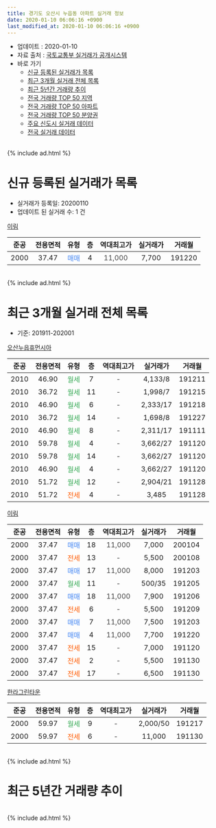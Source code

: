 ```yaml
---
title: 경기도 오산시 누읍동 아파트 실거래 정보
date: 2020-01-10 06:06:16 +0900
last_modified_at: 2020-01-10 06:06:16 +0900
---
```


* 업데이트 : 2020-01-10
* 자료 출처 : [국토교통부 실거래가 공개시스템](http://rt.molit.go.kr)
* 바로 가기
    * [신규 등록된 실거래가 목록](#신규-등록된-실거래가-목록)
    * [최근 3개월 실거래 전체 목록](#최근-3개월-실거래-전체-목록)
    * [최근 5년간 거래량 추이](#최근-5년간-거래량-추이)
    * [전국 거래량 TOP 50 지역](https://inasie.github.io/apt-trade-info/최근-3개월-전국에서-가장-거래가-많이-발생한-지역)
    * [전국 거래량 TOP 50 아파트](https://inasie.github.io/apt-trade-info/최근-3개월-전국에서-가장-거래가-많이-발생한-아파트)
    * [전국 거래량 TOP 50 분양권](https://inasie.github.io/apt-trade-info/최근-3개월-전국에서-가장-거래가-많이-발생한-분양권)
    * [주요 신도시 실거래 데이터](https://inasie.github.io/apt-trade-info/주요-신도시)
    * [전국 실거래 데이터](https://inasie.github.io/apt-trade-info/전국)
<br>
{% include ad.html %}
<br>

# 신규 등록된 실거래가 목록
* 실거래가 등록일: 20200110
* 업데이트 된 실거래 수: 1 건


[이림](https://search.naver.com/search.naver?query=%EA%B2%BD%EA%B8%B0%EB%8F%84+%EC%98%A4%EC%82%B0%EC%8B%9C+%EB%88%84%EC%9D%8D%EB%8F%99+%EC%9D%B4%EB%A6%BC)

|준공|전용면적|유형|층|역대최고가|실거래가|거래월|
|:---:|:---:|:---:|:---:|:---:|:---:|:---:|
|2000|37.47|<span style="color:#4285f3">매매</span>|4|<span style="color:#444444">11,000</span>|7,700|191220|


<br>
{% include ad.html %}
<br>

# 최근 3개월 실거래 전체 목록
* 기준: 201911-202001


[오산누읍휴먼시아](https://search.naver.com/search.naver?query=%EA%B2%BD%EA%B8%B0%EB%8F%84+%EC%98%A4%EC%82%B0%EC%8B%9C+%EB%88%84%EC%9D%8D%EB%8F%99+%EC%98%A4%EC%82%B0%EB%88%84%EC%9D%8D%ED%9C%B4%EB%A8%BC%EC%8B%9C%EC%95%84)

|준공|전용면적|유형|층|역대최고가|실거래가|거래월|
|:---:|:---:|:---:|:---:|:---:|:---:|:---:|
|2010|46.90|<span style="color:#34a853">월세</span>|7|<span style="color:#444444">-</span>|4,133/8|191211|
|2010|36.72|<span style="color:#34a853">월세</span>|11|<span style="color:#444444">-</span>|1,998/7|191215|
|2010|46.90|<span style="color:#34a853">월세</span>|6|<span style="color:#444444">-</span>|2,333/17|191218|
|2010|36.72|<span style="color:#34a853">월세</span>|14|<span style="color:#444444">-</span>|1,698/8|191227|
|2010|46.90|<span style="color:#34a853">월세</span>|8|<span style="color:#444444">-</span>|2,311/17|191111|
|2010|59.78|<span style="color:#34a853">월세</span>|4|<span style="color:#444444">-</span>|3,662/27|191120|
|2010|59.78|<span style="color:#34a853">월세</span>|14|<span style="color:#444444">-</span>|3,662/27|191120|
|2010|46.90|<span style="color:#34a853">월세</span>|4|<span style="color:#444444">-</span>|3,662/27|191120|
|2010|51.72|<span style="color:#34a853">월세</span>|12|<span style="color:#444444">-</span>|2,904/21|191128|
|2010|51.72|<span style="color:#ff5a00">전세</span>|4|<span style="color:#444444">-</span>|3,485|191128|

[이림](https://search.naver.com/search.naver?query=%EA%B2%BD%EA%B8%B0%EB%8F%84+%EC%98%A4%EC%82%B0%EC%8B%9C+%EB%88%84%EC%9D%8D%EB%8F%99+%EC%9D%B4%EB%A6%BC)

|준공|전용면적|유형|층|역대최고가|실거래가|거래월|
|:---:|:---:|:---:|:---:|:---:|:---:|:---:|
|2000|37.47|<span style="color:#4285f3">매매</span>|18|<span style="color:#444444">11,000</span>|7,000|200104|
|2000|37.47|<span style="color:#ff5a00">전세</span>|13|<span style="color:#444444">-</span>|5,500|200108|
|2000|37.47|<span style="color:#4285f3">매매</span>|17|<span style="color:#444444">11,000</span>|8,000|191203|
|2000|37.47|<span style="color:#34a853">월세</span>|11|<span style="color:#444444">-</span>|500/35|191205|
|2000|37.47|<span style="color:#4285f3">매매</span>|18|<span style="color:#444444">11,000</span>|7,900|191206|
|2000|37.47|<span style="color:#ff5a00">전세</span>|6|<span style="color:#444444">-</span>|5,500|191209|
|2000|37.47|<span style="color:#4285f3">매매</span>|7|<span style="color:#444444">11,000</span>|7,500|191203|
|2000|37.47|<span style="color:#4285f3">매매</span>|4|<span style="color:#444444">11,000</span>|7,700|191220|
|2000|37.47|<span style="color:#ff5a00">전세</span>|15|<span style="color:#444444">-</span>|7,000|191120|
|2000|37.47|<span style="color:#ff5a00">전세</span>|2|<span style="color:#444444">-</span>|5,500|191130|
|2000|37.47|<span style="color:#ff5a00">전세</span>|17|<span style="color:#444444">-</span>|6,500|191130|

[한라그린타운](https://search.naver.com/search.naver?query=%EA%B2%BD%EA%B8%B0%EB%8F%84+%EC%98%A4%EC%82%B0%EC%8B%9C+%EB%88%84%EC%9D%8D%EB%8F%99+%ED%95%9C%EB%9D%BC%EA%B7%B8%EB%A6%B0%ED%83%80%EC%9A%B4)

|준공|전용면적|유형|층|역대최고가|실거래가|거래월|
|:---:|:---:|:---:|:---:|:---:|:---:|:---:|
|2000|59.97|<span style="color:#34a853">월세</span>|9|<span style="color:#444444">-</span>|2,000/50|191217|
|2000|59.97|<span style="color:#ff5a00">전세</span>|6|<span style="color:#444444">-</span>|11,000|191130|


<br>
{% include ad.html %}
<br>

# 최근 5년간 거래량 추이


<div style="width:100%;">
    <canvas id="deal_progress" height="200"></canvas>
</div>

<script>
new Chart(document.getElementById("deal_progress"), {
    type: 'line',
    data: {
        labels: ['201501','201502','201503','201504','201505','201506','201507','201508','201509','201510','201511','201512','201601','201602','201603','201604','201605','201606','201607','201608','201609','201610','201611','201612','201701','201702','201703','201704','201705','201706','201707','201708','201709','201710','201711','201712','201801','201802','201803','201804','201805','201806','201807','201808','201809','201810','201811','201812','201901','201902','201903','201904','201905','201906','201907','201908','201909','201910','201911','201912','202001'],
        datasets: [{
            label: '매매',
            pointRadius: 1,
            data: [12, 8, 20, 6, 11, 8, 10, 8, 13, 12, 7, 16, 7, 8, 10, 10, 8, 7, 10, 15, 10, 21, 7, 6, 6, 5, 11, 5, 3, 16, 6, 4, 8, 8, 4, 4, 5, 6, 2, 5, 4, 7, 3, 3, 5, 4, 1, 3, 2, 3, 3, 8, 5, 8, 6, 4, 5, 6, 0, 4, 1],
            borderColor: "rgba(255, 201, 14, 1)",
            backgroundColor: "rgba(255, 201, 14, 0.5)",
            fill: false,
            lineTension: 0
        },{
            label: '전월세',
            pointRadius: 1,
            data: [14, 6, 12, 9, 17, 19, 14, 10, 13, 12, 16, 9, 17, 9, 13, 11, 8, 38, 11, 10, 14, 16, 15, 2, 13, 12, 10, 15, 10, 6, 9, 9, 10, 11, 8, 8, 6, 6, 9, 10, 15, 22, 13, 13, 12, 15, 10, 9, 7, 2, 6, 8, 6, 8, 9, 15, 15, 14, 10, 7, 1],
            borderColor: "rgba(0, 141, 185, 1)",
            backgroundColor: "rgba(0, 141, 185, 0.5)",
            fill: false,
            lineTension: 0
        }
        ]
    },
    options: {
        responsive: true,
        title: {
            display: false
        },
        tooltips: {
            mode: 'index',
            intersect: false
        },
        hover: {
            mode: 'nearest',
            intersect: true
        },
        scales: {
            xAxes: [{
                display: true,
                scaleLabel: {
                    display: true,
                    labelString: '년/월'
                }
            }],
            yAxes: [{
                display: true,
                ticks: {
                    suggestedMin: 0,
                },
                scaleLabel: {
                    display: true,
                    labelString: '실거래 수'
                }
            }]
        }
    }
});

</script>


<br>
{% include ad.html %}
<br>

